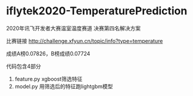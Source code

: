 # iflytek2020-TemperaturePrediction

2020年讯飞开发者大赛温室温度赛道 决赛第四名解决方案

比赛链接 http://challenge.xfyun.cn/topic/info?type=temperature

成绩A榜0.07826，B榜成绩0.07724

代码包含4部分
1. feature.py xgboost筛选特征
2. model.py 用筛选后的特征跑lightgbm模型
